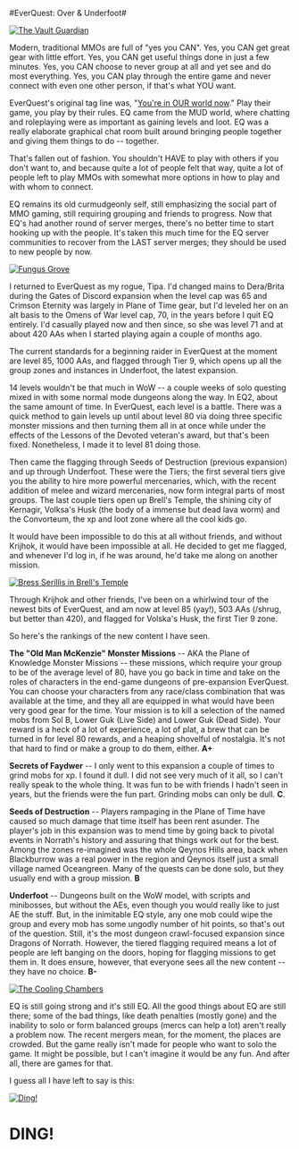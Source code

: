 #EverQuest: Over & Underfoot#

[![](http://westkarana.com/wp-content/uploads/2010/06/eqgame-2010-06-26-20-28-38-891-480x269.jpg "The Vault Guardian")](http://westkarana.com/wp-content/uploads/2010/06/eqgame-2010-06-26-20-28-38-891.jpg)

Modern, traditional MMOs are full of "yes you CAN". Yes, you CAN get great gear with little effort. Yes, you CAN get useful things done in just a few minutes. Yes, you CAN choose to never group at all and yet see and do most everything. Yes, you CAN play through the entire game and never connect with even one other person, if that's what YOU want.

EverQuest's original tag line was, "[You're in OUR world now](http://everything2.com/title/You%2527re+in+our+world+now)." Play their game, you play by their rules. EQ came from the MUD world, where chatting and roleplaying were as important as gaining levels and loot. EQ was a really elaborate graphical chat room built around bringing people together and giving them things to do -- together.

That's fallen out of fashion. You shouldn't HAVE to play with others if you don't want to, and because quite a lot of people felt that way, quite a lot of people left to play MMOs with somewhat more options in how to play and with whom to connect.

EQ remains its old curmudgeonly self, still emphasizing the social part of MMO gaming, still requiring grouping and friends to progress. Now that EQ's had another round of server merges, there's no better time to start hooking up with the people. It's taken this much time for the EQ server communities to recover from the LAST server merges; they should be used to new people by now.

[![](http://westkarana.com/wp-content/uploads/2010/06/eqgame-2010-06-26-12-08-44-411-480x367.jpg "Fungus Grove")](http://westkarana.com/wp-content/uploads/2010/06/eqgame-2010-06-26-12-08-44-411.jpg)

I returned to EverQuest as my rogue, Tipa. I'd changed mains to Dera/Brita during the Gates of Discord expansion when the level cap was 65 and Crimson Eternity was largely in Plane of Time gear, but I'd leveled her on an alt basis to the Omens of War level cap, 70, in the years before I quit EQ entirely. I'd casually played now and then since, so she was level 71 and at about 420 AAs when I started playing again a couple of months ago.

The current standards for a beginning raider in EverQuest at the moment are level 85, 1000 AAs, and flagged through Tier 9, which opens up all the group zones and instances in Underfoot, the latest expansion.

14 levels wouldn't be that much in WoW -- a couple weeks of solo questing mixed in with some normal mode dungeons along the way. In EQ2, about the same amount of time. In EverQuest, each level is a battle. There was a quick method to gain levels up until about level 80 via doing three specific monster missions and then turning them all in at once while under the effects of the Lessons of the Devoted veteran's award, but that's been fixed. Nonetheless, I made it to level 81 doing those.

Then came the flagging through Seeds of Destruction (previous expansion) and up through Underfoot. These were the Tiers; the first several tiers give you the ability to hire more powerful mercenaries, which, with the recent addition of melee and wizard mercenaries, now form integral parts of most groups. The last couple tiers open up Brell's Temple, the shining city of Kernagir, Volksa's Husk (the body of a immense but dead lava worm) and the Convorteum, the xp and loot zone where all the cool kids go.

It would have been impossible to do this at all without friends, and without Krijhok, it would have been impossible at all. He decided to get me flagged, and whenever I'd log in, if he was around, he'd take me along on another mission.

[![](http://westkarana.com/wp-content/uploads/2010/06/eqgame-2010-06-26-13-57-42-84-480x367.jpg "Bress Serillis in Brell's Temple")](http://westkarana.com/wp-content/uploads/2010/06/eqgame-2010-06-26-13-57-42-84.jpg)

Through Krijhok and other friends, I've been on a whirlwind tour of the newest bits of EverQuest, and am now at level 85 (yay!), 503 AAs (/shrug, but better than 420), and flagged for Volska's Husk, the first Tier 9 zone.

So here's the rankings of the new content I have seen.

**The "Old Man McKenzie" Monster Missions** -- AKA the Plane of Knowledge Monster Missions -- these missions, which require your group to be of the average level of 80, have you go back in time and take on the roles of characters in the end-game dungeons of pre-expansion EverQuest. You can choose your characters from any race/class combination that was available at the time, and they all are equipped in what would have been very good gear for the time. Your mission is to kill a selection of the named mobs from Sol B, Lower Guk (Live Side) and Lower Guk (Dead Side). Your reward is a heck of a lot of experience, a lot of plat, a brew that can be turned in for level 80 rewards, and a heaping shovelful of nostalgia. It's not that hard to find or make a group to do them, either. **A+**

**Secrets of Faydwer** -- I only went to this expansion a couple of times to grind mobs for xp. I found it dull. I did not see very much of it all, so I can't really speak to the whole thing. It was fun to be with friends I hadn't seen in years, but the friends were the fun part. Grinding mobs can only be dull. **C**.

**Seeds of Destruction** -- Players rampaging in the Plane of Time have caused so much damage that time itself has been rent asunder. The player's job in this expansion was to mend time by going back to pivotal events in Norrath's history and assuring that things work out for the best. Among the zones re-imagined was the whole Qeynos Hills area, back when Blackburrow was a real power in the region and Qeynos itself just a small village named Oceangreen. Many of the quests can be done solo, but they usually end with a group mission. **B**

**Underfoot** -- Dungeons built on the WoW model, with scripts and minibosses, but without the AEs, even though you would really like to just AE the stuff. But, in the inimitable EQ style, any one mob could wipe the group and every mob has some ungodly number of hit points, so that's out of the question. Still, it's the most dungeon crawl-focused expansion since Dragons of Norrath. However, the tiered flagging required means a lot of people are left banging on the doors, hoping for flagging missions to get them in. It does ensure, however, that everyone sees all the new content -- they have no choice. **B-**

[![](http://westkarana.com/wp-content/uploads/2010/06/eqgame-2010-06-26-23-15-26-331-480x269.jpg "The Cooling Chambers")](http://westkarana.com/wp-content/uploads/2010/06/eqgame-2010-06-26-23-15-26-331.jpg)

EQ is still going strong and it's still EQ. All the good things about EQ are still there; some of the bad things, like death penalties (mostly gone) and the inability to solo or form balanced groups (mercs can help a lot) aren't really a problem now. The recent mergers mean, for the moment, the places are crowded. But the game really isn't made for people who want to solo the game. It might be possible, but I can't imagine it would be any fun. And after all, there are games for that.

I guess all I have left to say is this:

[![](http://westkarana.com/wp-content/uploads/2010/06/eqgame-2010-06-27-13-08-27-20.jpg "Ding!")](http://westkarana.com/wp-content/uploads/2010/06/eqgame-2010-06-27-13-08-27-20.jpg)

DING!
=====



